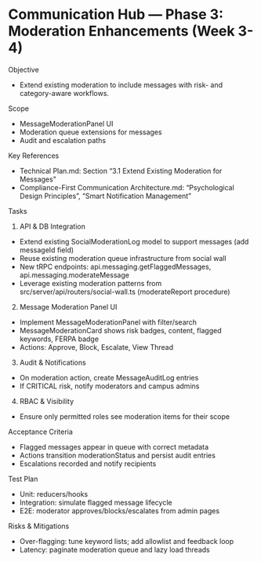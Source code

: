 # Communication Hub — Phase 3: Moderation Enhancements (Week 3-4)

Objective
- Extend existing moderation to include messages with risk- and category-aware workflows.

Scope
- MessageModerationPanel UI
- Moderation queue extensions for messages
- Audit and escalation paths

Key References
- Technical Plan.md: Section “3.1 Extend Existing Moderation for Messages”
- Compliance-First Communication Architecture.md: “Psychological Design Principles”, “Smart Notification Management”

Tasks
1) API & DB Integration
- Extend existing SocialModerationLog model to support messages (add messageId field)
- Reuse existing moderation queue infrastructure from social wall
- New tRPC endpoints: api.messaging.getFlaggedMessages, api.messaging.moderateMessage
- Leverage existing moderation patterns from src/server/api/routers/social-wall.ts (moderateReport procedure)

2) Message Moderation Panel UI
- Implement MessageModerationPanel with filter/search
- MessageModerationCard shows risk badges, content, flagged keywords, FERPA badge
- Actions: Approve, Block, Escalate, View Thread

3) Audit & Notifications
- On moderation action, create MessageAuditLog entries
- If CRITICAL risk, notify moderators and campus admins

4) RBAC & Visibility
- Ensure only permitted roles see moderation items for their scope

Acceptance Criteria
- Flagged messages appear in queue with correct metadata
- Actions transition moderationStatus and persist audit entries
- Escalations recorded and notify recipients

Test Plan
- Unit: reducers/hooks
- Integration: simulate flagged message lifecycle
- E2E: moderator approves/blocks/escalates from admin pages

Risks & Mitigations
- Over-flagging: tune keyword lists; add allowlist and feedback loop
- Latency: paginate moderation queue and lazy load threads

